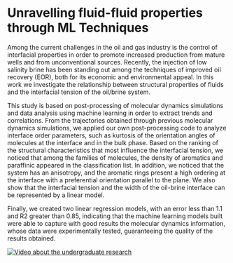 # Unravelling fluid-fluid properties through ML Techniques

Among the current challenges in the oil and gas industry is the control of interfacial properties in order to promote increased production from mature wells and from unconventional sources. Recently, the injection of low salinity brine has been standing out among the techniques of improved oil recovery (EOR), both for its economic and environmental appeal. In this work we investigate the relationship between structural properties of fluids and the interfacial tension of the oil/brine system. 

This study is based on post-processing of molecular dynamics simulations and data analysis using machine learning in order to extract trends and correlations. From the trajectories obtained through previous molecular dynamics simulations, we applied our own post-processing code to analyze interface order parameters, such as kurtosis of the orientation angles of molecules at the interface and in the bulk phase. Based on the ranking of the structural characteristics that most influence the interfacial tension, we noticed that among the families of molecules, the density of aromatics and paraffinic appeared in the classification list. In addition, we noticed that the system has an anisotropy, and the aromatic rings present a high ordering at the interface with a preferential orientation parallel to the plane. We also show that the interfacial tension and the width of the oil-brine interface can be represented by a linear model. 

Finally, we created two linear regression models, with an error less than 1.1 and R2 greater than 0.85, indicating that the machine learning models built were able to capture with good results the molecular dynamics information, whose data were experimentally tested, guaranteeing the quality of the results obtained.


[![Video about the undergraduate research](https://i9.ytimg.com/vi/pyStGPaQumE/mqdefault.jpg?v=61646ce8&sqp=CJyh-JAG&rs=AOn4CLAakjpx6za5lvrIOSTy8CU9guFp3w)](https://www.youtube.com/watch?v=pyStGPaQumE)
